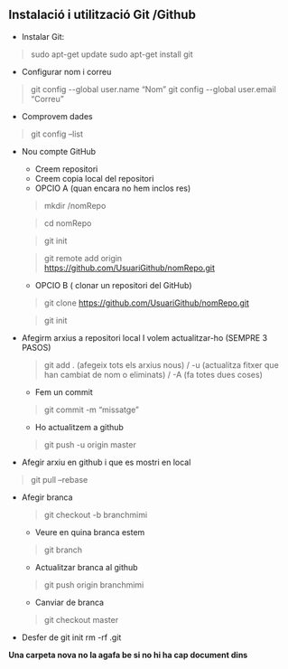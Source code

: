 ## Instalació i utilització Git /Github


* Instalar Git:
>sudo apt-get update
>sudo apt-get install git

* Configurar nom i correu 
>git config --global user.name “Nom”
>git config --global user.email “Correu”

* Comprovem dades
>git config –list

* Nou compte GitHub
	* Creem repositori
	* Creem copia local del repositori
	* OPCIO A (quan encara no hem inclos res) 
	>mkdir /nomRepo

	>cd nomRepo
	
	>git init 
	
	>git remote add origin https://github.com/UsuariGithub/nomRepo.git
	
	* OPCIO B ( clonar un repositori del GitHub)
	>git clone https://github.com/UsuariGithub/nomRepo.git

	>git init 

* Afegirm arxius a repositori local I volem actualitzar-ho (SEMPRE 3 PASOS)
	> git add .  (afegeix tots els arxius nous)  /   -u (actualitza fitxer que han cambiat de nom o eliminats) / -A  (fa totes dues coses)
	* Fem un commit
	>git commit -m “missatge”
	* Ho actualitzem a github
	>git push -u origin master
* Afegir arxiu en github i que es mostri en local
> git pull –rebase

* Afegir branca 
 	>git checkout -b branchmimi 
	* Veure en quina branca estem
	>git branch
	* Actualitzar branca al github
	>git push origin branchmimi
	* Canviar de branca 
	> git checkout master


* Desfer de git init
rm -rf .git

**Una carpeta nova no la agafa be si no hi ha cap document dins**
